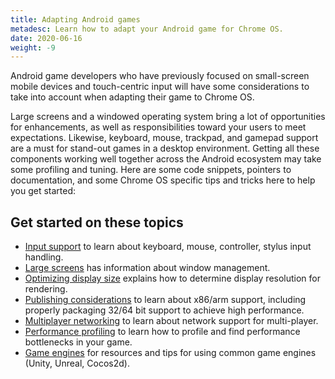 ```yaml
---
title: Adapting Android games
metadesc: Learn how to adapt your Android game for Chrome OS.
date: 2020-06-16
weight: -9
---
```


Android game developers who have previously focused on small-screen mobile devices and touch-centric input will have some considerations to take into account when adapting their game to Chrome OS.

Large screens and a windowed operating system bring a lot of opportunities for enhancements, as well as responsibilities toward your users to meet expectations. Likewise, keyboard, mouse, trackpad, and gamepad support are a must for stand-out games in a desktop environment. Getting all these components working well together across the Android ecosystem may take some profiling and tuning. Here are some code snippets, pointers to documentation, and some Chrome OS specific tips and tricks here to help you get started:

## Get started on these topics

- [Input support](/{{locale.code}}/games/optimizing-games-inputs) to learn about keyboard, mouse, controller, stylus input handling.
- [Large screens](/{{locale.code}}/games/optimizing-games-windowing) has information about window management.
- [Optimizing display size](/{{locale.code}}/games/optimizing-games-display) explains how to determine display resolution for rendering.
- [Publishing considerations](/{{locale.code}}/games/optimizing-games-publishing) to learn about x86/arm support, including properly packaging 32/64 bit support to achieve high performance.
- [Multiplayer networking](/{{locale.code}}/games/optimizing-games-networking) to learn about network support for multi-player.
- [Performance profiling](/{{locale.code}}/games/optimizing-games-profiling) to learn how to profile and find performance bottlenecks in your game.
- [Game engines](/{{locale.code}}/games/optimizing-games-engines) for resources and tips for using common game engines (Unity, Unreal, Cocos2d).
